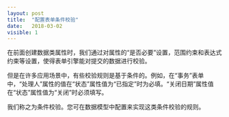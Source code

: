 ```yaml
---
layout: post
title:  "配置表单条件校验"
date:   2018-03-02
visible: 1
---
```


在前面创建数据类属性时，我们通过对属性的“是否必要”设置，范围约束和表达式约束等设置，使得表单引擎能对提交的数据进行校验。

但是在许多应用场景中，有些校验规则是基于条件的。例如，在“事务”表单中，“处理人”属性的值在“状态”属性值为“已指定”时为必填。“关闭日期”属性值在“状态”属性值为“关闭”时必须填写。

我们称之为条件校验。您可在数据模型中配置来实现这类条件校验的规则。
